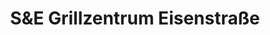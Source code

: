 ---
title: "S&E Grillzentrum Eisenstraße"
url: /dortmund/sunde-grillzentrum-eisenstrasse/
shop: Grillen
---